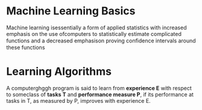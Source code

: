 # Machine Learning Basics 
Machine learning isessentially a form of applied statistics with increased emphasis on the use ofcomputers to statistically estimate complicated functions and a decreased emphasison proving conﬁdence intervals around these functions

# Learning Algorithms
A computerghggh program is said to learn from **experience E** with respect to someclass of **tasks T** and **performance measure P**, if its performance at tasks in T, as measured by P, improves with experience E.

